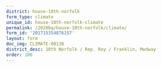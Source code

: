 ```yaml
---
district: house-10th-norfolk
form_type: climate
unique_id: house-10th-norfolk-climate
permalink: /2020bq/house-10th-norfolk/climate/
form_id: '201715354876157'
layout: form
doc_img: CLIMATE-00130
district_desc: 10th Norfolk / Rep. Roy / Franklin, Medway
order: 106
---
```

